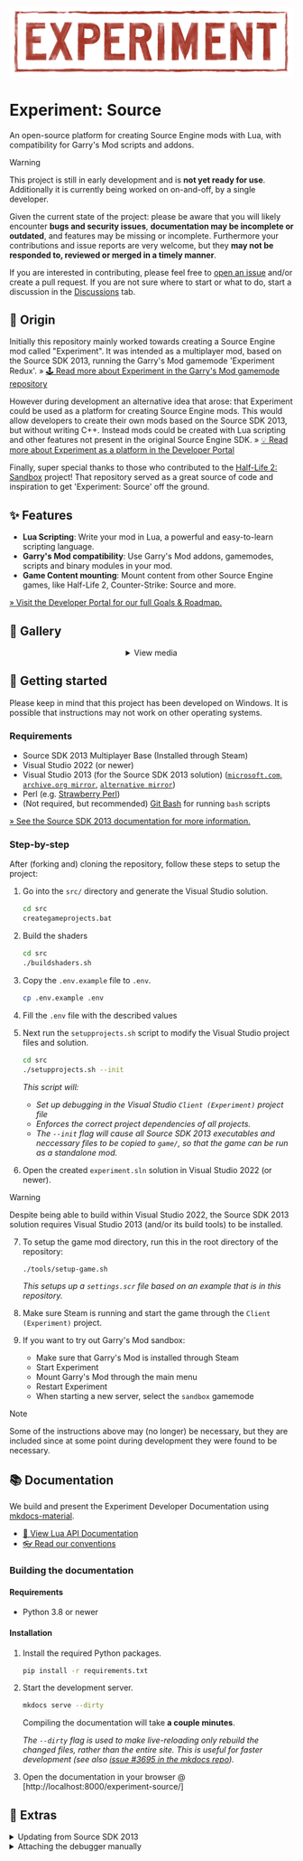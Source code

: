 <div align="middle">

![Experiment](./logo.png)

</div>

# Experiment: Source

An open-source platform for creating Source Engine mods with Lua, with compatibility for Garry's Mod scripts and addons.

> [!WARNING]
> This project is still in early development and is **not yet ready for use**.
> Additionally it is currently being worked on on-and-off, by a single developer.
>
> Given the current state of the project: please be aware that you will likely encounter **bugs and security issues**, **documentation may be incomplete or outdated**, and features may be missing or incomplete.
> Furthermore your contributions and issue reports are very welcome, but they **may not be responded to, reviewed or merged in a timely manner**.
>
> If you are interested in contributing, please feel free to [open an issue](https://github.com/experiment-games/experiment-source/issues) and/or create a pull request.
> If you are not sure where to start or what to do, start a discussion in the [Discussions](https://github.com/experiment-games/experiment-source/discussions) tab.

## 🐣 Origin

Initially this repository mainly worked towards creating a Source Engine mod
called "Experiment". It was intended as a multiplayer mod, based on the Source SDK 
2013, running the Garry's Mod gamemode 'Experiment Redux'.
&raquo; [🕹 Read more about Experiment in the Garry's Mod gamemode repository](https://github.com/luttje/gmod-experiment-redux)

However during development an alternative idea that arose: that Experiment could
be used as a platform for creating Source Engine mods. This would allow developers
to create their own mods based on the Source SDK 2013, but without writing C++.
Instead mods could be created with Lua scripting and other features not present
in the original Source Engine SDK.
&raquo; [💡 Read more about Experiment as a platform in the Developer Portal](https://experiment-games.github.io/experiment-source)

Finally, super special thanks to those who contributed to the [Half-Life 2: Sandbox](https://github.com/Planimeter/hl2sb-src) project! 
That repository served as a great source of code and inspiration to get 'Experiment: Source' off the ground.

## ✨ Features

- **Lua Scripting**: Write your mod in Lua, a powerful and easy-to-learn scripting language.
- **Garry's Mod compatibility**: Use Garry's Mod addons, gamemodes, scripts and binary modules in your mod.
- **Game Content mounting**: Mount content from other Source Engine games, like Half-Life 2, Counter-Strike: Source and more.

[&raquo; Visit the Developer Portal for our full Goals & Roadmap.](https://experiment-games.github.io/experiment-source/general/goals-and-roadmap/)

## 📸 Gallery

<details align="center">

<summary>View media</summary>

[<img src="./docs/screenshot-mounting-game-content.jpg" width="30%" alt="Game Content Mounting">](./docs/screenshot-mounting-game-content.jpg)&nbsp;
[<img src="./docs/screenshot-start-server.jpg" width="30%" alt="Starting a server">](./docs/screenshot-start-server.jpg)&nbsp;

https://github.com/user-attachments/assets/9be0b481-3e7c-4acd-abbc-a1438f21e76c

</details>

## 🚀 Getting started

Please keep in mind that this project has been developed on Windows. It is possible that instructions may not work on other operating systems.

### Requirements

- Source SDK 2013 Multiplayer Base (Installed through Steam)
- Visual Studio 2022 (or newer)
- Visual Studio 2013 (for the Source SDK 2013 solution) ([`microsoft.com`](https://go.microsoft.com/fwlink/?LinkId=532504&type=ISO&clcid=0x409), [`archive.org mirror`](https://archive.org/details/en_visual_studio_community_2013_with_update_5_x86_dvd_6816332), [`alternative mirror`](https://mega.nz/file/Agw1zCyL#DhQtvdfir0CnusR2qMpGKxKx2LvnjhmWDhEcB029Dak))
- Perl (e.g. [Strawberry Perl](https://strawberryperl.com/))
- (Not required, but recommended) [Git Bash](https://git-scm.com/downloads) for running `bash` scripts

[&raquo; See the Source SDK 2013 documentation for more information.](https://developer.valvesoftware.com/wiki/Source_SDK_2013)

### Step-by-step

After (forking and) cloning the repository, follow these steps to setup the project:

1. Go into the `src/` directory and generate the Visual Studio solution.

    ```bash
    cd src
    creategameprojects.bat
    ```

2. Build the shaders

    ```bash
    cd src
    ./buildshaders.sh
    ```

3. Copy the `.env.example` file to `.env`.

    ```bash
    cp .env.example .env
    ```

4. Fill the `.env` file with the described values

5. Next run the `setupprojects.sh` script to modify the Visual Studio project files and solution.

    ```bash
    cd src
    ./setupprojects.sh --init
    ```

    _This script will:_
    * _Set up debugging in the Visual Studio `Client (Experiment)` project file_
    * _Enforces the correct project dependencies of all projects._
    * _The `--init` flag will cause all Source SDK 2013 executables and neccessary files to be copied to `game/`, so that the game can be run as a standalone mod._

6. Open the created `experiment.sln` solution in Visual Studio 2022 (or newer).

> [!WARNING]
> Despite being able to build within Visual Studio 2022, the Source SDK 2013 solution requires
> Visual Studio 2013 (and/or its build tools) to be installed.

7. To setup the game mod directory, run this in the root directory of the repository:

    ```bash
    ./tools/setup-game.sh
    ```

    _This setups up a `settings.scr` file based on an example that is in this repository._

8. Make sure Steam is running and start the game through the `Client (Experiment)` project.

9. If you want to try out Garry's Mod sandbox:

    - Make sure that Garry's Mod is installed through Steam
    - Start Experiment
    - Mount Garry's Mod through the main menu
    - Restart Experiment
    - When starting a new server, select the `sandbox` gamemode

> [!NOTE]
> Some of the instructions above may (no longer) be necessary, but they are included since at some point during development they were found to be necessary.

## 📚 Documentation

We build and present the Experiment Developer Documentation using [mkdocs-material](https://squidfunk.github.io/mkdocs-material/).

- [📕 View Lua API Documentation](https://experiment-games.github.io/experiment-source)
- [👓 Read our conventions](https://experiment-games.github.io/experiment-source/general/conventions/)

### Building the documentation

#### Requirements

- Python 3.8 or newer

#### Installation

1. Install the required Python packages.

    ```bash
    pip install -r requirements.txt
    ```

2. Start the development server.

    ```bash
    mkdocs serve --dirty
    ```

    Compiling the documentation will take **a couple minutes**.

    _The `--dirty` flag is used to make live-reloading only rebuild the changed_
    _files, rather than the entire site. This is useful for faster development (see also [issue #3695 in the mkdocs repo](https://github.com/mkdocs/mkdocs/issues/3695))._

3. Open the documentation in your browser @ [http://localhost:8000/experiment-source/]

## 🏸 Extras

<details>

<summary>Updating from Source SDK 2013</summary>

1. Switch to the `master` branch.

    ```bash
    git checkout master
    ```

2. Ensure that the upstream repository is added as a remote.

    ```bash
    git remote add upstream https://github.com/ValveSoftware/source-sdk-2013
    git remote set-url --push upstream DISABLE
    ```

3. Fetch the latest changes from the upstream repository.

    ```bash
    git fetch upstream
    ```

4. Merge the changes from the upstream repository into the `master` branch.

    ```bash
    git merge upstream/master
    ```

5. Resolve any merge conflicts, if necessary.

6. Push the changes to this forked repository.

    ```bash
    git push origin master
    ```

7. Switch to the `experiment-main` branch.

    ```bash
    git checkout experiment-main
    ```

8. Merge the changes from the `master` branch into the `experiment-main` branch.

    ```bash
    git merge master
    ```
</details>

<details>

<summary>Attaching the debugger manually</summary>

This should not be necessary if you've run the `setupprojects.sh` script.

More instructions can be found here: [check the official docs and use values like this:](https://developer.valvesoftware.com/wiki/Installing_and_Debugging_the_Source_Code)

Setup the debugger with the following values:
> - Command: `C:\Program Files %28x86%29\Steam\steamapps\common\Source SDK Base 2013 Multiplayer\hl2.exe`
> - Command Arguments: `-allowdebug -dev -sw -game "C:\Program Files (x86)\Steam\steamapps\sourcemods\experiment"`
> - Working Directory: `C:\Program Files %28x86%29\Steam\steamapps\common\Source SDK Base 2013 Multiplayer`

</details>
